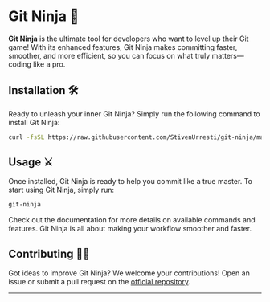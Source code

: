 

# Git Ninja 🥷

**Git Ninja** is the ultimate tool for developers who want to level up their Git game! With its enhanced features, Git Ninja makes committing faster, smoother, and more efficient, so you can focus on what truly matters—coding like a pro.

## Installation 🛠️

Ready to unleash your inner Git Ninja? Simply run the following command to install Git Ninja:

```sh
curl -fsSL https://raw.githubusercontent.com/StivenUrresti/git-ninja/master/install.sh | sudo bash
```

## Usage ⚔️

Once installed, Git Ninja is ready to help you commit like a true master. To start using Git Ninja, simply run:

```sh
git-ninja
```

Check out the documentation for more details on available commands and features. Git Ninja is all about making your workflow smoother and faster.

## Contributing 🥷💥

Got ideas to improve Git Ninja? We welcome your contributions! Open an issue or submit a pull request on the [official repository](https://github.com/StivenUrresti/git-ninja).

---
